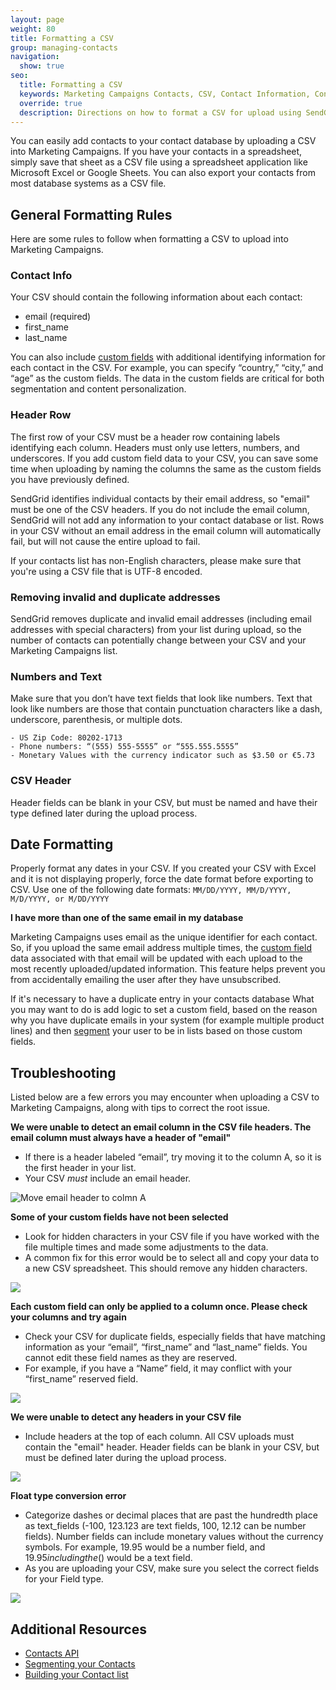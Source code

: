 ```yaml
---
layout: page
weight: 80
title: Formatting a CSV
group: managing-contacts
navigation:
  show: true
seo:
  title: Formatting a CSV
  keywords: Marketing Campaigns Contacts, CSV, Contact Information, Contacts
  override: true
  description: Directions on how to format a CSV for upload using SendGrid Marketing Campaigns
---
```


You can easily add contacts to your contact database by uploading a CSV into Marketing Campaigns. If you have your contacts in a spreadsheet, simply save that sheet as a CSV file using a spreadsheet application like Microsoft Excel or Google Sheets. You can also export your contacts from most database systems as a CSV file.

## General Formatting Rules

Here are some rules to follow when formatting a CSV to upload into Marketing Campaigns.

### Contact Info

Your CSV should contain the following information about each contact:

* email (required)
* first_name
* last_name

You can also include [custom fields]({{root_url}}/help-support/sending-email/custom-fields/) with additional identifying information for each contact in the CSV. For example, you can specify “country,” “city,” and “age” as the custom fields. The data in the custom fields are critical for both segmentation and content personalization.

### Header Row


The first row of your CSV must be a header row containing labels identifying each column. Headers must only use letters, numbers, and underscores. If you add custom field data to your CSV, you can save some time when uploading by naming the columns the same as the custom fields you have previously defined.

SendGrid identifies individual contacts by their email address, so "email" must be one of the CSV headers. If you do not include the email column, SendGrid will not add any information to your contact database or list. Rows in your CSV without an email address in the email column will automatically fail, but will not cause the entire upload to fail.

If your contacts list has non-English characters, please make sure that you're using a CSV file that is UTF-8 encoded.

###  Removing invalid and duplicate addresses

SendGrid removes duplicate and invalid email addresses (including email addresses with special characters) from your list during upload, so the number of contacts can potentially change between your CSV and your Marketing Campaigns list.

###  Numbers and Text
Make sure that you don’t have text fields that look like numbers. Text that look like numbers are those that contain punctuation characters like a dash, underscore, parenthesis, or multiple dots.

```
- US Zip Code: 80202-1713
- Phone numbers: “(555) 555-5555” or “555.555.5555”
- Monetary Values with the currency indicator such as $3.50 or €5.73
```
###  CSV Header

Header fields can be blank in your CSV, but must be named and have their type defined later during the upload process.

## 	Date Formatting

Properly format any dates in your CSV. If you created your CSV with Excel and it is not displaying properly, force the date format before exporting to CSV. Use one of the following date formats: `MM/DD/YYYY, MM/D/YYYY, M/D/YYYY, or M/DD/YYYY`

**I have more than one of the same email in my database**

Marketing Campaigns uses email as the unique identifier for each contact. So, if you upload the same email address multiple times, the [custom field]({{root_url}}/help-support/sending-email/custom-fields/) data associated with that email will be updated with each upload to the most recently uploaded/updated information. This feature helps prevent you from accidentally emailing the user after they have unsubscribed.

If it's necessary to have a duplicate entry in your contacts database What you may want to do is add logic to set a custom field, based on the reason why you have duplicate emails in your system (for example multiple product lines) and then [segment]({{root_url}}/help-support/managing-contacts/managing-contact-list/) your user to be in lists based on those custom fields.

## 	Troubleshooting

Listed below are a few errors you may encounter when uploading a CSV to Marketing Campaigns, along with tips to correct the root issue.

**We were unable to detect an email column in the CSV file headers. The email column must always have a header of "email"**

- If there is a header labeled “email”, try moving it to the column A, so it is the first header in your list.
- Your CSV _must_ include an email header.

![Move email header to colmn A]({{root_url}}/img/listupload_1.png)

**Some of your custom fields have not been selected**

- Look for hidden characters in your CSV file if you have worked with the file multiple times and made some adjustments to the data.
- A common fix for this error would be to select all and copy your data to a new CSV spreadsheet. This should remove any hidden characters.

![]({{root_url}}/img/listupload_2.png)

**Each custom field can only be applied to a column once. Please check your columns and try again**

- Check your CSV for duplicate fields, especially fields that have matching information as your “email”, “first_name” and “last_name” fields. You cannot edit these field names as they are reserved.
- For example, if you have a “Name” field, it may conflict with your “first_name” reserved field.

![]({{root_url}}/img/listupload_3.png)

**We were unable to detect any headers in your CSV file**

- Include headers at the top of each column. All CSV uploads must contain the "email" header. Header fields can be blank in your CSV, but must be defined later during the upload process.

![]({{root_url}}/img/listupload_4.png)

**Float type conversion error**

- Categorize dashes or decimal places that are past the hundredth place as text_fields (-100, 123.123 are text fields, 100, 12.12 can be number fields).
Number fields can include monetary values without the currency symbols. For example, 19.95 would be a number field, and $19.95 including the ($) would be a text field.
- As you are uploading your CSV, make sure you select the correct fields for your Field type.

![]({{root_url}}/img/listupload_table.png)

 ## 	Additional Resources

- [Contacts API](https://sendgrid.com/docs/API_Reference/Web_API_v3/Marketing_Campaigns/contactdb.html)
- [Segmenting your Contacts]({{root_url}}/help-support/managing-contacts/managing-contact-list/)
- [Building your Contact list]({{root_url}}/help-support/managing-contacts/building-your-contact-list/)

